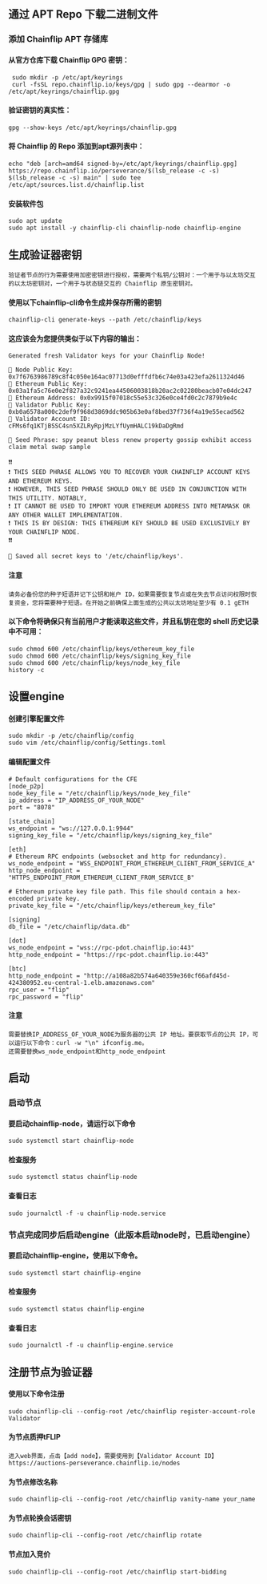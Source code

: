 ## 通过 APT Repo 下载二进制文件
### 添加 Chainflip APT 存储库
#### 从官方仓库下载 Chainflip GPG 密钥：
     sudo mkdir -p /etc/apt/keyrings
     curl -fsSL repo.chainflip.io/keys/gpg | sudo gpg --dearmor -o /etc/apt/keyrings/chainflip.gpg
#### 验证密钥的真实性：
    gpg --show-keys /etc/apt/keyrings/chainflip.gpg
#### 将 Chainflip 的 Repo 添加到apt源列表中：
    echo "deb [arch=amd64 signed-by=/etc/apt/keyrings/chainflip.gpg] https://repo.chainflip.io/perseverance/$(lsb_release -c -s) $(lsb_release -c -s) main" | sudo tee /etc/apt/sources.list.d/chainflip.list
#### 安装软件包
    sudo apt update
    sudo apt install -y chainflip-cli chainflip-node chainflip-engine
## 生成验证器密钥
    验证者节点的行为需要使用加密密钥进行授权，需要两个私钥/公钥对：一个用于与以太坊交互的以太坊密钥对，一个用于与状态链交互的 Chainflip 原生密钥对。
#### 使用以下chainflip-cli命令生成并保存所需的密钥
    chainflip-cli generate-keys --path /etc/chainflip/keys

#### 这应该会为您提供类似于以下内容的输出：
    Generated fresh Validator keys for your Chainflip Node!

    🔑 Node Public Key: 0x7f6763986789c8f4c050e164ac07713d0efffdfb6c74e03a423efa2611324d46
    🔑 Ethereum Public Key: 0x03a1fa5c76e0e2f827a32c9241ea44506003818b20ac2c02280beacb07e04dc247
    👤 Ethereum Address: 0x0x9915f07018c55e53c326e0ce4fd0c2c7879b9e4c
    🔑 Validator Public Key: 0xb0a6578a000c2def9f968d3869ddc905b63e0af8bed37f736f4a19e55ecad562
    👤 Validator Account ID: cFMs6fq1KTjBSSC4sn5XZLRyRpjMzLYfUymHALC19kDaDgRmd

    🌱 Seed Phrase: spy peanut bless renew property gossip exhibit access claim metal swap sample

    ❗️❗️
    ❗️ THIS SEED PHRASE ALLOWS YOU TO RECOVER YOUR CHAINFLIP ACCOUNT KEYS AND ETHEREUM KEYS.
    ❗️ HOWEVER, THIS SEED PHRASE SHOULD ONLY BE USED IN CONJUNCTION WITH THIS UTILITY. NOTABLY,
    ❗️ IT CANNOT BE USED TO IMPORT YOUR ETHEREUM ADDRESS INTO METAMASK OR ANY OTHER WALLET IMPLEMENTATION.
    ❗️ THIS IS BY DESIGN: THIS ETHEREUM KEY SHOULD BE USED EXCLUSIVELY BY YOUR CHAINFLIP NODE.
    ❗️❗️

    💾 Saved all secret keys to '/etc/chainflip/keys'.
#### 注意
    请务必备份您的种子短语并记下公钥和帐户 ID，如果需要恢复节点或在失去节点访问权限时恢复资金，您将需要种子短语。在开始之前确保上面生成的公共以太坊地址至少有 0.1 gETH
#### 以下命令将确保只有当前用户才能读取这些文件，并且私钥在您的 shell 历史记录中不可用：
    sudo chmod 600 /etc/chainflip/keys/ethereum_key_file
    sudo chmod 600 /etc/chainflip/keys/signing_key_file
    sudo chmod 600 /etc/chainflip/keys/node_key_file
    history -c
## 设置engine
#### 创建引擎配置文件
    sudo mkdir -p /etc/chainflip/config
    sudo vim /etc/chainflip/config/Settings.toml
#### 编辑配置文件
    # Default configurations for the CFE
    [node_p2p]
    node_key_file = "/etc/chainflip/keys/node_key_file"
    ip_address = "IP_ADDRESS_OF_YOUR_NODE"
    port = "8078"

    [state_chain]
    ws_endpoint = "ws://127.0.0.1:9944"
    signing_key_file = "/etc/chainflip/keys/signing_key_file"

    [eth]
    # Ethereum RPC endpoints (websocket and http for redundancy).
    ws_node_endpoint = "WSS_ENDPOINT_FROM_ETHEREUM_CLIENT_FROM_SERVICE_A"
    http_node_endpoint = "HTTPS_ENDPOINT_FROM_ETHEREUM_CLIENT_FROM_SERVICE_B"

    # Ethereum private key file path. This file should contain a hex-encoded private key.
    private_key_file = "/etc/chainflip/keys/ethereum_key_file"

    [signing]
    db_file = "/etc/chainflip/data.db"

    [dot]
    ws_node_endpoint = "wss://rpc-pdot.chainflip.io:443"
    http_node_endpoint = "https://rpc-pdot.chainflip.io:443"

    [btc]
    http_node_endpoint = "http://a108a82b574a640359e360cf66afd45d-424380952.eu-central-1.elb.amazonaws.com"
    rpc_user = "flip"
    rpc_password = "flip"
#### 注意
    需要替换IP_ADDRESS_OF_YOUR_NODE为服务器的公共 IP 地址。要获取节点的公共 IP，可以运行以下命令：curl -w "\n" ifconfig.me。
    还需要替换ws_node_endpoint和http_node_endpoint
## 启动
### 启动节点
#### 要启动chainflip-node，请运行以下命令
    sudo systemctl start chainflip-node
#### 检查服务
    sudo systemctl status chainflip-node
#### 查看日志
    sudo journalctl -f -u chainflip-node.service
### 节点完成同步后启动engine（此版本启动node时，已启动engine）
#### 要启动chainflip-engine，使用以下命令。
    sudo systemctl start chainflip-engine
#### 检查服务
    sudo systemctl status chainflip-engine
#### 查看日志
    sudo journalctl -f -u chainflip-engine.service
## 注册节点为验证器
#### 使用以下命令注册
    sudo chainflip-cli --config-root /etc/chainflip register-account-role Validator
#### 为节点质押tFLIP
    进入web界面，点击【add node】，需要使用到【Validator Account ID】
    https://auctions-perseverance.chainflip.io/nodes
#### 为节点修改名称
    sudo chainflip-cli --config-root /etc/chainflip vanity-name your_name
#### 为节点轮换会话密钥
    sudo chainflip-cli --config-root /etc/chainflip rotate
#### 节点加入竞价
    sudo chainflip-cli --config-root /etc/chainflip start-bidding




























